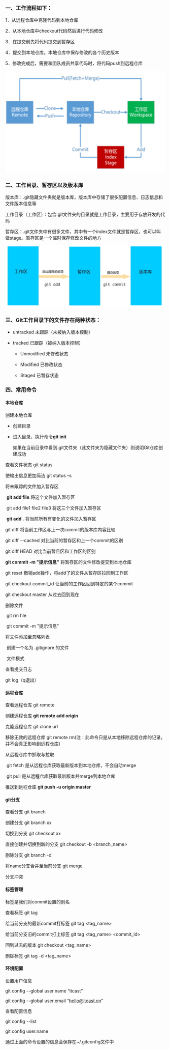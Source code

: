 ### 一、工作流程如下：

1．从远程仓库中克隆代码到本地仓库 

2．从本地仓库中checkout代码然后进行代码修改 

3．在提交前先将代码提交到暂存区 

4．提交到本地仓库。本地仓库中保存修改的各个历史版本 

5．修改完成后，需要和团队成员共享代码时，将代码push到远程仓库

![Roository  Commit  kout—.  Stage ](image/clip_image001.png)

 

### 二、工作目录、暂存区以及版本库

版本库：.git隐藏文件夹就是版本库，版本库中存储了很多配置信息、日志信息和文件版本信息等

工作目录（工作区）：包含.git文件夹的目录就是工作目录，主要用于存放开发的代码

暂存区：.git文件夹中有很多文件，其中有一个index文件就是暂存区，也可以叫做stage。暂存区是一个临时保存修改文件的地方

![工 作 区  Oit 0  皙 存 区  git a—it ](image/clip_image002.png)

###  三、Git工作目录下的文件存在两种状态： 

-  untracked 未跟踪（未被纳入版本控制）

- tracked 已跟踪（被纳入版本控制）
  -  Unmodified 未修改状态

  - Modified 已修改状态

  - Staged 已暂存状态

### 四、常用命令

#### 本地仓库

创建本地仓库

  + 创建目录 

  + 进入目录，执行命令**git init**

    如果在当前目录中看到.git文件夹（此文件夹为隐藏文件夹）则说明Git仓库创建成功

 查看文件状态  git status

使输出信息更加简洁  git status –s 

 将未跟踪的文件加入暂存区

​	**git add file**   将这个文件加入暂存区

​	git add file1 file2 file3  将这三个文件加入暂存区

​	**git add .**    将当前所有有变化的文件加入暂存区

git diff  将当前工作区与上一次commit的版本库内容比较

git diff --cached   对比当前的暂存区和上一个commit的区别

git diff HEAD  对比当前暂且区和工作区的区别

**git commit  -m "提示信息"**  将暂存区的文件修改提交到本地仓库

git reset   撤销add操作，将add了的文件从暂存区拉回到工作区

git checkout   commit_id      让当前的工作区回到特定的某个commit

git checkout master  从过去回到现在

删除文件

​	git rm file

​	git commit  -m "提示信息"

将文件添加至忽略列表

​	创建一个名为 .gitignore 的文件

​	文件模式

 

查看提交日志

git log（q退出）

#### 远程仓库

查看远程仓库   git remote 

创建远程仓库     **git remote add origin  <url>**

 克隆远程仓库     git clone url

移除无效的远程仓库 git remote rm(注：此命令只是从本地移除远程仓库的记录，并不会真正影响到远程仓库)

从远程仓库中抓取与拉取  

​	git fetch 是从远程仓库获取最新版本到本地仓库，不会自动merge

​	git pull 是从远程仓库获取最新版本并merge到本地仓库

推送到远程仓库 **git push -u origin master**

#### git分支

查看分支  git branch

创建分支 git branch xx

切换到分支  git checkout xx

直接创建并切换到新的分支  git checkout -b <branch_name>

 删除分支  git branch -d <name> 

将name分支合并至当前分支  git merge <name> 

分支冲突

#### 标签管理

标签是我们对commit设置的别名

查看标签   git tag

给当前分支的最新commit打标签   git tag <tag_name>

给当前分支旧的commit打上标签  git tag <tag_name> <commit_id>

回到过去的版本  git checkout <tag_name>

删除标签  git tag -d <tag_name>

#### 环境配置

设置用户信息 

   git config --global user.name “itcast”

   git config --global user.email “hello@itcast.cn”

查看配置信息

   git config --list

   git config user.name

通过上面的命令设置的信息会保存在~/.gitconfig文件中


